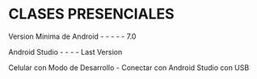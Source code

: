 # CLASES PRESENCIALES


Version Minima de Android - - - - - 7.0

Android Studio - - - - Last Version

Celular con Modo de Desarrollo - Conectar con Android Studio con USB



